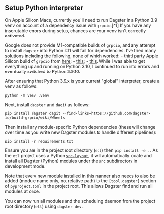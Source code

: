 ## Setup Python interpreter

On Apple Silicon Macs, currently you'll need to run Dagster in a Python 3.9 venv on account of a dependency issue with `grpcio`.[^1]  If you have any inscrutable errors during setup, chances are your venv isn't correctly activated.

Google does not provide M1-compatible builds of `grpcio`, and any attempt to install `dagster` into Python 3.11 will fail for dependencies.  I've tried many solutions including the following, none of which worked: - third party Apple Silicon build of `grpcio` from [here](https://github.com/pietrodn/grpcio-mac-arm-build/releases); - [this](https://github.com/grpc/grpc/issues/25082); - [this](https://stackoverflow.com/questions/66640705/how-can-i-install-grpcio-on-an-apple-m1-silicon-laptop).  While I was able to get everything up and running on Python 3.10, I continued to run into errors and eventually switched to Python 3.9.16.

After ensuring that Python 3.9.x is your current "global" interpreter, create a venv as follows:

`python -m venv .venv`

Next, install `dagster` and `dagit` as follows:

`pip install dagster dagit --find-links=https://github.com/dagster-io/build-grpcio/wiki/Wheels`

Then install any module-specific Python dependencies (these will change over time as you write new Dagster modules to handle different pipelines):

`pip install -r requirements.txt`

Ensure you are in the project root directory (`etl`) then `pip install -e .`.  As the `etl` project uses a Python [`src-layout`](https://packaging.python.org/en/latest/discussions/src-layout-vs-flat-layout/), it will automatically locate and install all Dagster (Python) modules under the `src` subdirectory in development mode.

Note that every new module installed in this manner also needs to also be added (module name only, not relative path) to the `[tool.dagster]` section of `pyproject.toml` in the project root.  This allows Dagster find and run all modules at once.

You can now run all modules and the scheduling daemon from the project root directory (`etl`) using `dagster dev`.
